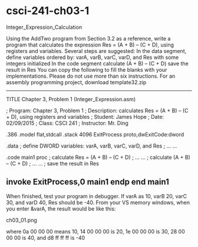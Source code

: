 # csci-241-ch03-1
Integer_Expression_Calculation 

Using the AddTwo program from Section 3.2 as a reference, write a program that calculates the expression Res = (A + B) – (C + D), using registers and variables. Several steps are suggested:
In the data segment, define variables ordered by: varA, varB, varC, varD, and Res with some integers initialized
In the code segment
calculate (A + B) – (C + D)
save the result in Res
You can copy the following to fill the blanks with your implementations. Please do not use more than six instructions. For an assembly programming project, download template32.zip

---------------------------------------------------------------------
TITLE  Chapter 3, Problem 1 (Integer_Expression.asm)

; Program:     Chapter 3, Problem 1
; Description: calculates Res = (A + B) – (C + D), using registers and variables
; Student:     James Hope
; Date:        02/09/2015
; Class:       CSCI 241
; Instructor:  Mr. Ding

.386
.model flat,stdcall
.stack 4096
ExitProcess proto,dwExitCode:dword

.data
; define DWORD variables: varA, varB, varC, varD, and Res
; ... ...

.code
main1 proc
; calculate Res = (A + B) – (C + D)
   ; ... ...
   ; calculate (A + B) – (C + D)
   ; ... ...
   ; save the result in Res

   invoke ExitProcess,0
main1 endp
end main1
---------------------------------------------------------------------

When finished, test your program in debugger. If varA as 10, varB 20, varC 30, and varD 40, Res should be -40. From your VS memory windows, when you enter &varA, the result would be like this:

ch03_01.png

where 0a 00 00 00 means 10, 14 00 00 00 is 20, 1e 00 00 00 is 30, 28 00 00 00 is 40, and d8 ff ff ff is -40

